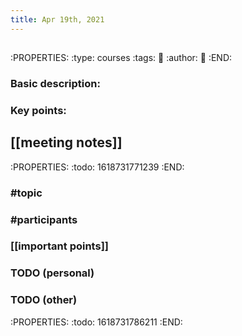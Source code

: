 ```yaml
---
title: Apr 19th, 2021
---
```


## 
:PROPERTIES:
:type: courses
:tags: 
:date: 
:author: 
:link: 
:END:
### Basic description:
####
### Key points:
##
## [[meeting notes]]
:PROPERTIES:
:todo: 1618731771239
:END:
### #topic
### #participants
### [[important points]]
### TODO (personal)
### TODO (other)
:PROPERTIES:
:todo: 1618731786211
:END:

